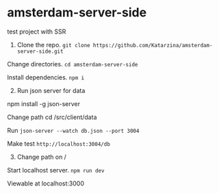 # amsterdam-server-side
test project with SSR

1. Clone the repo.
`git clone https://github.com/Katarzina/amsterdam-server-side.git`

Change directories.
`cd amsterdam-server-side`

Install dependencies.
`npm i`

2. Run json server for data 

npm install -g json-server

Change path cd /src/client/data 

Run `json-server --watch db.json --port 3004`

Make test `http://localhost:3004/db`

3. Change path on /

Start localhost server.
`npm run dev`

Viewable at localhost:3000 

